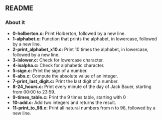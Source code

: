 ## README

### About it

- **0-holberton.c:** Print Holberton, followed by a new line.
- **1-alphabet.c:** Function that prints the alphabet, in lowercase, followed by a new line.
- **2-print_alphabet_x10.c:** Print 10 times the alphabet, in lowercase, followed by a new line.
- **3-islower.c:** Check for lowercase character.
- **4-isalpha.c:** Check for alphabetic character.
- **5-sign.c:** Print the sign of a number.
- **6-abs.c:** Compute the absolute value of an integer.
- **7-print_last_digit.c:** Print the last digit of a number.
- **8-24_hours.c:** Print every minute of the day of Jack Bauer, starting from 00:00 to 23:59.
- **9-times_table.c:** Print the 9 times table, starting with 0
- **10-add.c:** Add two integers and returns the result.
- **11-print_to_98.c:** Print all natural numbers from n to 98, followed by a new line.